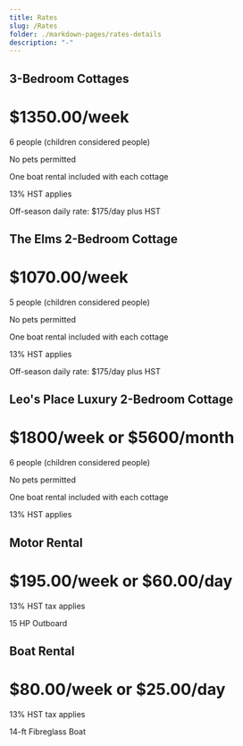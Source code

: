 ```yaml
---
title: Rates
slug: /Rates
folder: ./markdown-pages/rates-details
description: "-"
---
```

<div class="styledRatePics">

## 3-Bedroom Cottages

<h1 class="ratesTitle">$1350.00/week</h1>

6 people (children considered people)

No pets permitted

One boat rental included with each cottage

13% HST applies

Off-season daily rate: $175/day plus HST

</div>
<div class="styledRatePics">

## The Elms 2-Bedroom Cottage

<h1 class="ratesTitle">$1070.00/week</h1>

5 people (children considered people)

No pets permitted

One boat rental included with each cottage

13% HST applies

Off-season daily rate: $175/day plus HST

</div>
<div class="styledRatePics">

## Leo's Place Luxury 2-Bedroom Cottage

<h1 class="ratesTitle">$1800/week or $5600/month</h1>

6 people (children considered people)

No pets permitted

One boat rental included with each cottage

13% HST applies

</div>
<div class="styledRatePics">

## Motor Rental

<h1 class="ratesTitle">$195.00/week or $60.00/day</h1>

13% HST tax applies

15 HP Outboard

</div>
<div class="styledRatePics">

## Boat Rental

<h1 class="ratesTitle">$80.00/week or $25.00/day</h1>

13% HST tax applies

14-ft Fibreglass Boat

</div>